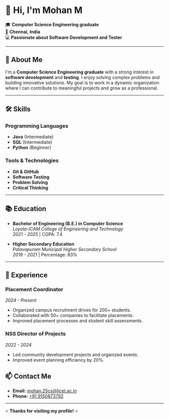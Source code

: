 # 👋 Hi, I'm Mohan M

🎓 **Computer Science Engineering graduate**  
📍 **Chennai, India**  
💻 **Passionate about Software Development and Tester**

---

## 🚀 About Me

I'm a **Computer Science Engineering graduate** with a strong interest in **software development** and **testing**. I enjoy solving complex problems and building innovative solutions. My goal is to work in a dynamic organization where I can contribute to meaningful projects and grow as a professional.

---

## 🛠️ Skills

### Programming Languages
- **Java** (Intermediate)
- **SQL** (Intermediate)
- **Python** (Beginner)

### Tools & Technologies
- **Git & GitHub**
- **Software Testing**
- **Problem Solving**
- **Critical Thinking**

---

## 📚 Education

- **Bachelor of Engineering (B.E.) in Computer Science**  
  *Loyola-ICAM College of Engineering and Technology*  
  *2021 - 2025* | CGPA: 7.4

- **Higher Secondary Education**  
  *Palavapuram Municipal Higher Secondary School*  
  *2019 - 2021* | Percentage: 83%

---

## 💼 Experience

### **Placement Coordinator**  
*2024 - Present*  
- Organized campus recruitment drives for 200+ students.
- Collaborated with 50+ companies to facilitate placements.
- Improved placement processes and student skill assessments.

### **NSS Director of Projects**  
*2022 - 2024*  
- Led community development projects and organized events.
- Improved event planning efficiency by 20%.

<!---
## 📂 Projects

### **Project 1: [Project Name]**  
- **Description:** A brief description of the project.  
- **Technologies Used:** Java, SQL, etc.  
- **GitHub Link:** [Project Link](#)

### **Project 2: [Project Name]**  
- **Description:** A brief description of the project.  
- **Technologies Used:** Python, Flask, etc.  
- **GitHub Link:** [Project Link](#)

---
---> 
## 📫 Contact Me

- **Email:** [mohan.25cs@licet.ac.in](mailto:mohan.25cs@licet.ac.in)
- **Phone:** [+91 9150873792](tel:+919150873792)
<!---
- **LinkedIn:** [Mohan M](#)
- **GitHub:** [Your GitHub Profile](#)
---> 

---

⭐️ **Thanks for visiting my profile!** ⭐️
